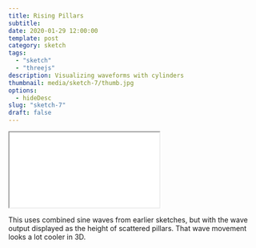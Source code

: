 ```yaml
---
title: Rising Pillars
subtitle:
date: 2020-01-29 12:00:00
template: post
category: sketch
tags:
  - "sketch"
  - "threejs"
description: Visualizing waveforms with cylinders
thumbnail: media/sketch-7/thumb.jpg
options:
  - hideDesc
slug: "sketch-7"
draft: false
---
```


<div className="threejs-viz-container">
  <iframe id="sketch-7"
      className="resp-iframe"
      title="sketch-7"
      src="/visualizations/viz-rising-pillars"
      scrolling="no">
  </iframe>
</div>

This uses combined sine waves from earlier sketches, but with the wave output displayed as the height of scattered pillars. That wave movement looks a lot cooler in 3D.
